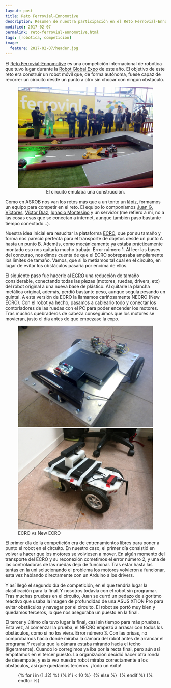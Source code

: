 ```yaml
---
layout: post
title: Reto Ferrovial-Ennomotive
description: Resumen de nuestra participación en el Reto Ferrovial-Ennomotive
modified: 2017-02-07
permalink: reto-ferrovial-ennomotive.html
tags: [robótica, competición]
image:
  feature: 2017-02-07/header.jpg
---
```


El [Reto Ferrovial-Ennomotive](http://www.ennomotive.com/autonomous-robot-arduino-challenge-prizes/) es una competición internacional de robótica que tuvo lugar durante la [Robot Global Expo](http://www.globalrobotexpo.com/es/ferrovial-challenge_esp/) de este año. El objetivo de este reto era construir un robot móvil que, de forma autónoma, fuese capaz de recorrer un circuito desde un punto a otro sin chocar con ningún obstáculo.

<figure align="center">
	<img src="/img/blog/2017-02-07/ennomotive-01.jpg" alt="El circuito emulaba una construcción" width="450px">
	<figcaption>El circuito emulaba una construcción.</figcaption>
</figure>


Como en ASROB nos van los retos más que a un tonto un lápiz, formamos un equipo para competir en el reto. El equipo lo componíamos [Juan G. Víctores](http://roboticslab.uc3m.es/roboticslab/people/jg-victores), [Víctor Díaz](https://github.com/victordiazobregon), [Ignacio Montesino](https://github.com/imontesino) y un servidor (me refiero a mi, no a las cosas esas que se conectan a internet, aunque también paso bastante tiempo conectado...).

Nuestra idea inicial era resucitar la plataforma [ECRO](http://asrob.uc3m.es/index.php/Proyecto_Ecro), que por su tamaño y forma nos pareció perfecta para el transporte de objetos desde un punto A hasta un punto B. Además, como mecánicamente ya estaba prácticamente montado eso nos quitaría mucho trabajo. Error número 1. Al leer las bases del concurso, nos dimos cuenta de que el ECRO sobrepasaba ampliamente los límites de tamaño. Vamos, que si lo metíamos tal cual en el circuito, en lugar de evitar los obstáculos pasaría por encima de ellos.

El siquiente paso fue hacerle al [ECRO](http://asrob.uc3m.es/index.php/Proyecto_Ecro) una reducción de tamaño considerable, conectando todas las piezas (motores, ruedas, drivers, etc) del robot original a una nueva base de plástico. Al quitarle la plancha metálica original, además, perdió bastante peso, aunque seguía pesando un quintal. A esta versión de ECRO la llamamos cariñosamente NECRO (New ECRO). Con el robot ya hecho, pasamos a cablearlo todo y conectar los contorladores de las ruedas con el PC para poder encender los motores. Tras muchos quebraderos de cabeza conseguimos que los motores se movieran, justo el día antes de que empezase la expo.


<figure class="half">
	<img src="/img/blog/2017-02-07/ennomotive-02.jpg" alt="ECRO antes" >
<img src="/img/blog/2017-02-07/ennomotive-03.jpg" alt="ECRO después (NECRO)" >
	<figcaption>ECRO vs New ECRO</figcaption>
</figure>

El primer día de la competición era de entrenamientos libres para poner a punto el robot en el circuito. En nuestro caso, el primer día consistió en volver a hacer que los motores se volviesen a mover. En algún momento del transporte del ECRO y su reconexión cometimos el error número 2, y una de las controladoras de las ruedas dejó de funcionar. Tras estar hasta las tantas en la uni solucionando el problema los motores volvieron a funcionar, esta vez hablando directamente con un Arduino a los drivers.

Y así llegó el segundo día de competición, en el que tendría lugar la clasificación para la final. Y nosotros todavía con el robot sin programar. Tras muchas pruebas en el circuito, Juan se curró un pedazo de algoritmo reactivo que usaba la imagen de profundidad de una ASUS XTION Pro para evitar obstáculos y navegar por el circuito. El robot se portó muy bien y quedamos terceros, lo que nos aseguraba un puesto en la final.

El tercer y último día tuvo lugar la final, casi sin tiempo para más pruebas. Esta vez, al comenzar la prueba, el NECRO empezó a arrasar con todos los obstáculos, como si no los viera. Error número 3. Con las prisas, no comprobamos hacia donde miraba la cámara del robot antes de arrancar el programa.Y resulta que la cámara estaba mirando hacia el techo (ligeramente). Cuando lo corregimos ya iba por la recta final, pero aún así empatamos en el tercer puesto. La organización decidió hacer otra ronda de desempate, y esta vez nuestro robot miraba correctamente a los obstáculos, así que quedamos terceros. ¡Todo un éxito!



<figure class="third">
	{% for i in (1..12) %}
	{% if i < 10 %}
	<a href="/img/blog/2017-02-07/gallery-0{{i}}.jpg"><img src="/img/blog/2017-02-07/gallery-0{{i}}.jpg" alt=""></a>
	{% else %}
	<a href="/img/blog/2017-02-07/gallery-{{i}}.jpg"><img src="/img/blog/2017-02-07/gallery-{{i}}.jpg" alt=""></a>
	{% endif %}
	{% endfor %}
</figure>
